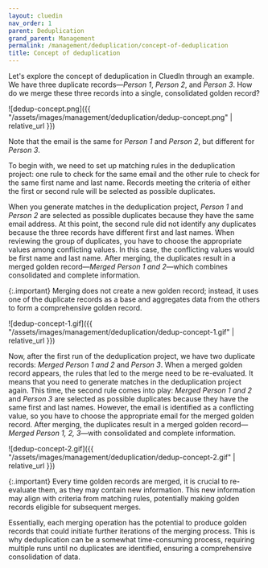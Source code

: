 ```yaml
---
layout: cluedin
nav_order: 1
parent: Deduplication
grand_parent: Management
permalink: /management/deduplication/concept-of-deduplication
title: Concept of deduplication
---
```


Let's explore the concept of deduplication in CluedIn through an example. We have three duplicate records—_Person 1_, _Person 2_, and _Person 3_. How do we merge these three records into a single, consolidated golden record?

![dedup-concept.png]({{ "/assets/images/management/deduplication/dedup-concept.png" | relative_url }})

Note that the email is the same for _Person 1_ and _Person 2_, but different for _Person 3_.

To begin with, we need to set up matching rules in the deduplication project: one rule to check for the same email and the other rule to check for the same first name and last name. Records meeting the criteria of either the first or second rule will be selected as possible duplicates.

When you generate matches in the deduplication project, _Person 1_ and _Person 2_ are selected as possible duplicates because they have the same email address. At this point, the second rule did not identify any duplicates because the three records have different first and last names. When reviewing the group of duplicates, you have to choose the appropriate values among conflicting values. In this case, the conflicting values would be first name and last name. After merging, the duplicates result in a merged golden record—_Merged Person 1 and 2_—which combines consolidated and complete information.

{:.important}
Merging does not create a new golden record; instead, it uses one of the duplicate records as a base and aggregates data from the others to form a comprehensive golden record.

![dedup-concept-1.gif]({{ "/assets/images/management/deduplication/dedup-concept-1.gif" | relative_url }})

Now, after the first run of the deduplication project, we have two duplicate records: _Merged Person 1 and 2_ and _Person 3_. When a merged golden record appears, the rules that led to the merge need to be re-evaluated. It means that you need to generate matches in the deduplication project again. This time, the second rule comes into play: _Merged Person 1 and 2_ and _Person 3_ are selected as possible duplicates because they have the same first and last names. However, the email is identified as a conflicting value, so you have to choose the appropriate email for the merged golden record. After merging, the duplicates result in a merged golden record—_Merged Person 1, 2, 3_—with consolidated and complete information.

![dedup-concept-2.gif]({{ "/assets/images/management/deduplication/dedup-concept-2.gif" | relative_url }})

{:.important}
Every time golden records are merged, it is crucial to re-evaluate them, as they may contain new information. This new information may align with criteria from matching rules, potentially making golden records eligible for subsequent merges.

Essentially, each merging operation has the potential to produce golden records that could initiate further iterations of the merging process. This is why deduplication can be a somewhat time-consuming process, requiring multiple runs until no duplicates are identified, ensuring a comprehensive consolidation of data.